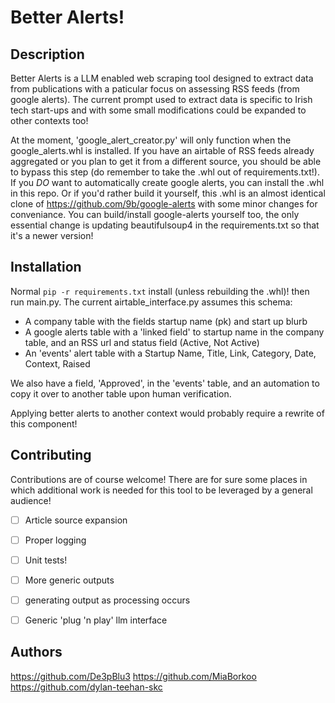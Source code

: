 # Better Alerts!
## Description
Better Alerts is a LLM enabled web scraping tool designed to extract data from publications with a paticular focus on assessing RSS feeds (from google alerts). The current prompt used to extract data is specific to Irish tech start-ups and with some small modifications could be expanded to other contexts too!

At the moment, 'google_alert_creator.py' will only function when the google_alerts.whl is installed. If you have an airtable of RSS feeds already aggregated or you plan to get it from a different source, you should be able to bypass this step (do remember to take the .whl out of requirements.txt!). If you *DO* want to automatically create google alerts, you can install the .whl in this repo. Or if you'd rather build it yourself, this .whl is an almost identical clone of https://github.com/9b/google-alerts with some minor changes for conveniance. You can build/install google-alerts yourself too, the only essential change is updating beautifulsoup4 in the requirements.txt so that it's a newer version! 


## Installation
Normal `pip -r requirements.txt` install (unless rebuilding the .whl)! then run main.py. The current airtable_interface.py assumes this schema:

- A company table with the fields startup name (pk) and start up blurb
- A google alerts table with a 'linked field' to startup name in the company table, and an RSS url and status field (Active, Not Active)
- An 'events' alert table with a Startup Name, Title, Link, Category, Date, Context, Raised

We also have a field, 'Approved', in the 'events' table, and an automation to copy it over to another table upon human verification.

Applying better alerts to another context would probably require a rewrite of this component!


## Contributing
Contributions are of course welcome! There are for sure some places in which additional work is needed for this tool to be leveraged by a general audience!

- [ ] Article source expansion
- [ ] Proper logging 
- [ ] Unit tests! 
- [ ] More generic outputs
- [ ] generating output as processing occurs
- [ ] Generic 'plug 'n play' llm interface


## Authors
https://github.com/De3pBlu3
https://github.com/MiaBorkoo
https://github.com/dylan-teehan-skc
